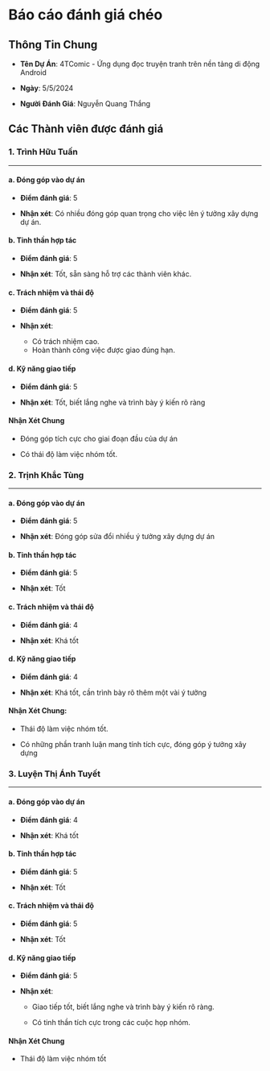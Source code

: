 ﻿# Báo cáo đánh giá chéo

## Thông Tin Chung

-  **Tên Dự Án**: 4TComic - Ứng dụng đọc truyện tranh trên nền tảng di động Android

-  **Ngày**: 5/5/2024

-  **Người Đánh Giá**: Nguyễn Quang Thắng

## Các Thành viên được đánh giá

### 1. Trình Hữu Tuấn

---

#### a. Đóng góp vào dự án

-  **Điểm đánh giá**: 5

-  **Nhận xét**: Có nhiều đóng góp quan trọng cho việc lên ý tưởng xây dựng dự án.
  
#### b. Tinh thần hợp tác

-  **Điểm đánh giá**: 5

-  **Nhận xét**: Tốt, sẵn sàng hỗ trợ các thành viên khác.

#### c. Trách nhiệm và thái độ

-  **Điểm đánh giá**: 5

-  **Nhận xét**: 
	- Có trách nhiệm cao.
	- Hoàn thành công việc được giao đúng hạn.

#### d. Kỹ năng giao tiếp

-  **Điểm đánh giá**: 5

-  **Nhận xét**: Tốt, biết lắng nghe và trình bày ý kiến rõ ràng

#### Nhận Xét Chung

- Đóng góp tích cực cho giai đoạn đầu của dự án

- Có thái độ làm việc nhóm tốt.

### 2. Trịnh Khắc Tùng

---

#### a. Đóng góp vào dự án

-  **Điểm đánh giá**: 5

-  **Nhận xét**: Đóng góp sửa đổi nhiều ý tưởng xây dựng dự án

#### b. Tinh thần hợp tác

-  **Điểm đánh giá**: 5

-  **Nhận xét**: Tốt

#### c. Trách nhiệm và thái độ

-  **Điểm đánh giá**: 4

-  **Nhận xét**: Khá tốt

#### d. Kỹ năng giao tiếp

-  **Điểm đánh giá**: 4

-  **Nhận xét**: Khá tốt, cần trình bày rõ thêm một vài ý tưởng

#### Nhận Xét Chung:

- Thái độ làm việc nhóm tốt.

- Có những phần tranh luận mang tính tích cực, đóng góp ý tưởng xây dựng

### 3. Luyện Thị Ánh Tuyết

---

#### a. Đóng góp vào dự án

-  **Điểm đánh giá**: 4

-  **Nhận xét**: Khá tốt

#### b. Tinh thần hợp tác

-  **Điểm đánh giá**: 5

-  **Nhận xét**: Tốt

#### c. Trách nhiệm và thái độ

-  **Điểm đánh giá**: 5

-  **Nhận xét**: Tốt

#### d. Kỹ năng giao tiếp

-  **Điểm đánh giá**: 5

-  **Nhận xét**:

	- Giao tiếp tốt, biết lắng nghe và trình bày ý kiến rõ ràng.

	- Có tinh thần tích cực trong các cuộc họp nhóm.

#### Nhận Xét Chung
- Thái độ làm việc nhóm tốt